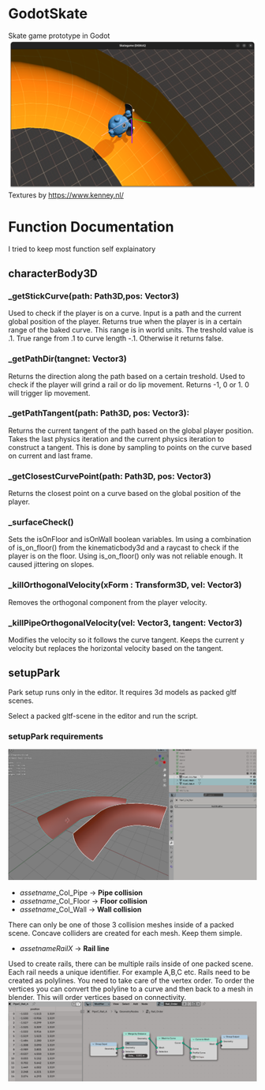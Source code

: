 # GodotSkate
Skate game prototype in Godot
![GodotS Skate Preview](/img/preview.png)
Textures by https://www.kenney.nl/

# Function Documentation
I tried to keep most function self explainatory

## characterBody3D

### _getStickCurve(path: Path3D,pos: Vector3)
Used to check if the player is on a curve.
Input is a path and the current global position of the player.
Returns true when the player is in a certain range of the baked curve. This range is in world units. The treshold value is .1. 
True range from .1 to curve length -.1. Otherwise it returns false.

### _getPathDir(tangnet: Vector3)
Returns the direction along the path based on a certain treshold. Used to check if the player will grind a rail or do lip movement.
Returns -1, 0 or 1. 0 will trigger lip movement.

### _getPathTangent(path: Path3D, pos: Vector3):
Returns the current tangent of the path based on the global player position.
Takes the last physics iteration and the current physics iteration to construct a tangent.
This is done by sampling to points on the curve based on current and last frame.

### _getClosestCurvePoint(path: Path3D, pos: Vector3)
Returns the closest point on a curve based on the global position of the player.

### _surfaceCheck()
Sets the isOnFloor and isOnWall boolean variables.
Im using a combination of is_on_floor() from the kinematicbody3d and a raycast to check if the player is on the floor. Using is_on_floor() only was not reliable enough. It caused jittering on slopes.

### _killOrthogonalVelocity(xForm : Transform3D, vel: Vector3)
Removes the orthogonal component from the player velocity. 

### _killPipeOrthogonalVelocity(vel: Vector3, tangent: Vector3)
Modifies the velocity so it follows the curve tangent.
Keeps the current y velocity but replaces the horizontal velocity based on the tangent.

## setupPark

Park setup runs only in the editor. It requires 3d models as packed gltf scenes.

Select a packed gltf-scene in the editor and run the script.

### setupPark requirements
![Park Setup](/img/parksetup.png)

- *assetname*_Col_Pipe -> **Pipe collision**
- *assetname*_Col_Floor -> **Floor collision**
- *assetname*_Col_Wall -> **Wall collision**

There can only be one of those 3 collision meshes inside of a packed scene. Concave colliders are created for each mesh. Keep them simple.

- *assetname*_Rail_*X* -> **Rail line**

Used to create rails, there can be multiple rails inside of one packed scene. Each rail needs a unique identifier. For example A,B,C etc. Rails need to be created as polylines. You need to take care of the vertex order. 
To order the vertices you can convert the polyline to a curve and then back to a mesh in blender. This will order vertices based on connectivity.
![Order Vertices](/img/vertexorder.png)
